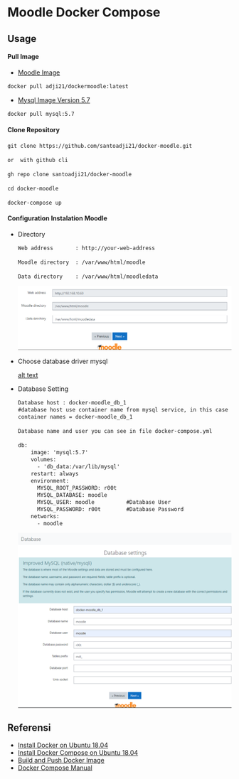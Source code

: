 # Moodle Docker Compose

## Usage

#### Pull Image 

- [Moodle Image](https://hub.docker.com/repository/docker/adji21/dockermoodle)
```sh
docker pull adji21/dockermoodle:latest
```

- [Mysql Image Version 5.7 ](https://hub.docker.com/layers/mysql/library/mysql/5.7/images/sha256-ec6742af6625f76f98162b17fd62d22e1824d13fd80f214ab9184c7b6b50bad5?context=explore)
```sh
docker pull mysql:5.7
```

#### Clone Repository

```
git clone https://github.com/santoadji21/docker-moodle.git

or  with github cli 

gh repo clone santoadji21/docker-moodle

cd docker-moodle

docker-compose up 
```

#### Configuration Instalation Moodle 

- Directory <br/>
  ```
  Web address       : http://your-web-address
  
  Moodle directory  : /var/www/html/moodle
  
  Data directory    : /var/www/html/moodledata
  ```
  ![alt text](https://github.com/santoadji21/docker-moodle/blob/master/screenshot/directory.PNG?raw=true)

- Choose database driver mysql <br/>

  [alt text](https://github.com/santoadji21/docker-moodle/blob/master/screenshot/mysqldriver.PNG?raw=true)

- Database Setting <br/>
  ```
  Database host : docker-moodle_db_1
  #database host use container name from mysql service, in this case container names = docker-moodle_db_1
  
  Database name and user you can see in file docker-compose.yml
  
  db:
      image: 'mysql:5.7'
      volumes:
        - 'db_data:/var/lib/mysql'
      restart: always
      environment:
        MYSQL_ROOT_PASSWORD: r00t
        MYSQL_DATABASE: moodle
        MYSQL_USER: moodle          #Database User
        MYSQL_PASSWORD: r00t        #Database Password
      networks:
        - moodle
  ```
  ![alt text](https://github.com/santoadji21/docker-moodle/blob/master/screenshot/databaseconfig.PNG?raw=true)

## Referensi

- [Install Docker on Ubuntu 18.04 ](https://www.digitalocean.com/community/tutorials/how-to-install-docker-compose-on-ubuntu-18-04)
- [Install Docker Compose on Ubuntu 18.04](https://www.digitalocean.com/community/tutorials/how-to-install-docker-compose-on-ubuntu-18-04)
- [Build and Push Docker Image ](http://blog.shippable.com/build-a-docker-image-and-push-it-to-docker-hub)
- [Docker Compose Manual](https://docs.docker.com/compose/)